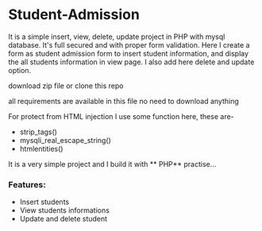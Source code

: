 # Student-Admission
It is a simple insert, view, delete, update project in PHP with mysql database. It's full secured and with proper form validation. Here I create a form as student admission form to insert student information, and display the all students information in view page. I also add here delete and update option.

download zip file or clone this repo

all requirements are available in this file no need to download anything

For protect from HTML injection I use some function here, these are-
- strip_tags()
- mysqli_real_escape_string()
- htmlentities()

It is a very simple project and I build it with ** PHP** practise...
### Features:
- Insert students
- View students informations
- Update and delete student


